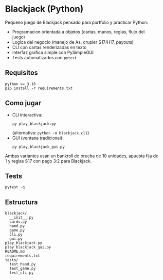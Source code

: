 ﻿# Blackjack (Python)

Pequeno juego de Blackjack pensado para portfolio y practicar Python:
- Programacion orientada a objetos (cartas, manos, reglas, flujo del juego)
- Logica del negocio (manejo de As, crupier S17/H17, payouts)
- CLI con cartas renderizadas en texto
- Interfaz grafica simple con PySimpleGUI
- Tests automatizados con `pytest`

## Requisitos
```
python >= 3.10
pip install -r requirements.txt
```

## Como jugar
- CLI interactiva:
  ```
  py play_blackjack.py
  ```
  (alternativa: `python -m blackjack.cli`)
- GUI (ventana tradicional):
  ```
  py play_blackjack_gui.py
  ```

Ambas variantes usan un bankroll de prueba de 10 unidades, apuesta fija de 1 y reglas S17 con pago 3:2 para Blackjack.

## Tests
```
pytest -q
```

## Estructura
```
blackjack/
  __init__.py
  cards.py
  hand.py
  game.py
  cli.py
  gui.py
play_blackjack.py
play_blackjack_gui.py
README.md
requirements.txt
tests/
  test_hand.py
  test_game.py
  test_cli.py
```
